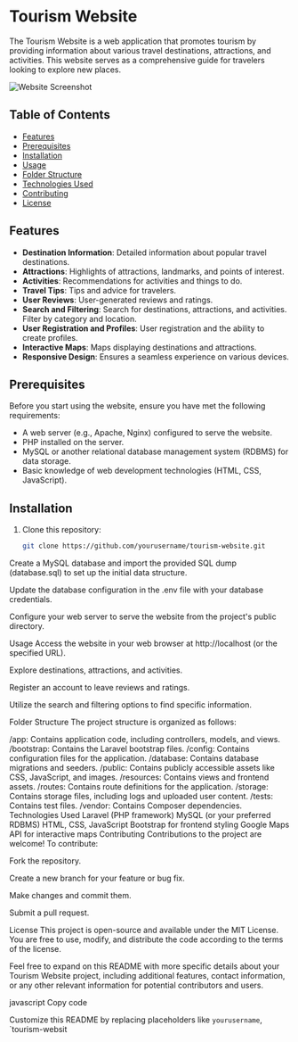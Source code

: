 # Tourism Website

The Tourism Website is a web application that promotes tourism by providing information about various travel destinations, attractions, and activities. This website serves as a comprehensive guide for travelers looking to explore new places.

![Website Screenshot](screenshot.png)

## Table of Contents

- [Features](#features)
- [Prerequisites](#prerequisites)
- [Installation](#installation)
- [Usage](#usage)
- [Folder Structure](#folder-structure)
- [Technologies Used](#technologies-used)
- [Contributing](#contributing)
- [License](#license)

## Features

- **Destination Information**: Detailed information about popular travel destinations.
- **Attractions**: Highlights of attractions, landmarks, and points of interest.
- **Activities**: Recommendations for activities and things to do.
- **Travel Tips**: Tips and advice for travelers.
- **User Reviews**: User-generated reviews and ratings.
- **Search and Filtering**: Search for destinations, attractions, and activities. Filter by category and location.
- **User Registration and Profiles**: User registration and the ability to create profiles.
- **Interactive Maps**: Maps displaying destinations and attractions.
- **Responsive Design**: Ensures a seamless experience on various devices.

## Prerequisites

Before you start using the website, ensure you have met the following requirements:

- A web server (e.g., Apache, Nginx) configured to serve the website.
- PHP installed on the server.
- MySQL or another relational database management system (RDBMS) for data storage.
- Basic knowledge of web development technologies (HTML, CSS, JavaScript).

## Installation

1. Clone this repository:

   ```bash
   git clone https://github.com/yourusername/tourism-website.git
Create a MySQL database and import the provided SQL dump (database.sql) to set up the initial data structure.

Update the database configuration in the .env file with your database credentials.

Configure your web server to serve the website from the project's public directory.

Usage
Access the website in your web browser at http://localhost (or the specified URL).

Explore destinations, attractions, and activities.

Register an account to leave reviews and ratings.

Utilize the search and filtering options to find specific information.

Folder Structure
The project structure is organized as follows:

/app: Contains application code, including controllers, models, and views.
/bootstrap: Contains the Laravel bootstrap files.
/config: Contains configuration files for the application.
/database: Contains database migrations and seeders.
/public: Contains publicly accessible assets like CSS, JavaScript, and images.
/resources: Contains views and frontend assets.
/routes: Contains route definitions for the application.
/storage: Contains storage files, including logs and uploaded user content.
/tests: Contains test files.
/vendor: Contains Composer dependencies.
Technologies Used
Laravel (PHP framework)
MySQL (or your preferred RDBMS)
HTML, CSS, JavaScript
Bootstrap for frontend styling
Google Maps API for interactive maps
Contributing
Contributions to the project are welcome! To contribute:

Fork the repository.

Create a new branch for your feature or bug fix.

Make changes and commit them.

Submit a pull request.

License
This project is open-source and available under the MIT License. You are free to use, modify, and distribute the code according to the terms of the license.

Feel free to expand on this README with more specific details about your Tourism Website project, including additional features, contact information, or any other relevant information for potential contributors and users.

javascript
Copy code

Customize this README by replacing placeholders like `yourusername`, `tourism-websit
